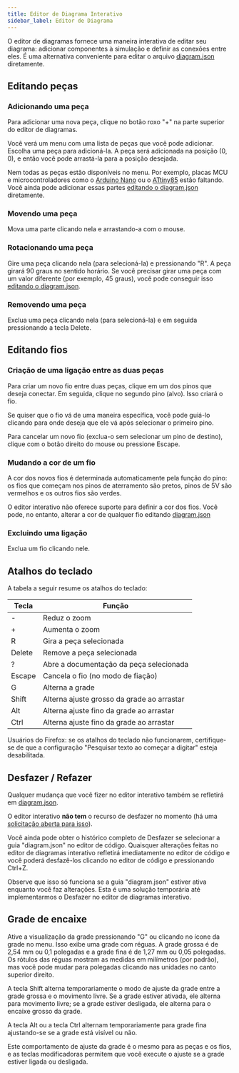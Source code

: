 ```yaml
---
title: Editor de Diagrama Interativo
sidebar_label: Editor de Diagrama
---
```


O editor de diagramas fornece uma maneira interativa de editar seu diagrama: adicionar componentes à simulação e definir as conexões entre eles. É uma alternativa conveniente para editar o arquivo [diagram.json](../diagram-format) diretamente.

## Editando peças

### Adicionando uma peça

Para adicionar uma nova peça, clique no botão roxo "+" na parte superior do editor de diagramas.

Você verá um menu com uma lista de peças que você pode adicionar. Escolha uma peça para adicioná-la. A peça será adicionada na posição (0, 0), e então você pode arrastá-la para a posição desejada.

Nem todas as peças estão disponíveis no menu. Por exemplo, placas MCU e microcontroladores como o [Arduino Nano](../parts/wokwi-arduino-nano) ou o [ATtiny85](../parts/wokwi-attiny85) estão faltando. Você ainda pode adicionar essas partes [editando o diagram.json](../diagram-format#parts) diretamente.

### Movendo uma peça

Mova uma parte clicando nela e arrastando-a com o mouse.

### Rotacionando uma peça

Gire uma peça clicando nela (para selecioná-la) e pressionando "R". A peça girará 90 graus no sentido horário. Se você precisar girar uma peça
com um valor diferente (por exemplo, 45 graus), você pode conseguir isso [editando o diagram.json](../diagram-format#parts).

### Removendo uma peça

Exclua uma peça clicando nela (para selecioná-la) e em seguida pressionando a tecla Delete.

## Editando fios

### Criação de uma ligação entre as duas peças

Para criar um novo fio entre duas peças, clique em um dos pinos que deseja conectar. Em seguida, clique no segundo pino (alvo). Isso criará o fio.

Se quiser que o fio vá de uma maneira específica, você pode guiá-lo clicando para onde deseja que ele vá após selecionar o primeiro pino.

Para cancelar um novo fio (exclua-o sem selecionar um pino de destino), clique com o botão direito do mouse ou pressione Escape.

### Mudando a cor de um fio

A cor dos novos fios é determinada automaticamente pela função do pino: os fios que começam nos pinos de aterramento são pretos, pinos de 5V são vermelhos e os outros fios são verdes.

O editor interativo não oferece suporte para definir a cor dos fios. Você pode, no entanto, alterar a cor de qualquer fio editando [diagram.json](../diagram-format#connections)

### Excluindo uma ligação

Exclua um fio clicando nele.

## Atalhos do teclado

A tabela a seguir resume os atalhos do teclado:

| Tecla  | Função                                      |
| ------ | ------------------------------------------- |
| -      | Reduz o zoom                                |
| +      | Aumenta o zoom                              |
| R      | Gira a peça selecionada                     |
| Delete | Remove a peça selecionada                   |
| ?      | Abre a documentação da peça selecionada     |
| Escape | Cancela o fio (no modo de fiação)           |
| G      | Alterna a grade                             |
| Shift  | Alterna ajuste grosso da grade ao arrastar  |
| Alt    | Alterna ajuste fino da grade ao arrastar    |
| Ctrl   | Alterna ajuste fino da grade ao arrastar    |

Usuários do Firefox: se os atalhos do teclado não funcionarem, certifique-se de que a configuração "Pesquisar texto ao começar a digitar" esteja desabilitada.

## Desfazer / Refazer

Qualquer mudança que você fizer no editor interativo também se refletirá em [diagram.json](../diagram-format).

O editor interativo **não tem** o recurso de desfazer no momento (há uma [solicitação aberta para isso](https://github.com/wokwi/wokwi-features/issues/77)).

Você ainda pode obter o histórico completo de Desfazer se selecionar a guia "diagram.json" no editor de código. Quaisquer alterações feitas no editor de diagramas interativo
refletirá imediatamente no editor de código e você poderá desfazê-los clicando no editor de código e pressionando Ctrl+Z.

Observe que isso só funciona se a guia "diagram.json" estiver ativa enquanto você faz alterações. Esta é uma solução temporária até implementarmos o Desfazer no editor de diagramas interativo.

## Grade de encaixe

Ative a visualização da grade pressionando "G" ou clicando no ícone da grade no menu. Isso exibe uma grade com réguas. A grade grossa é de 2,54 mm ou 0,1 polegadas e a grade fina é de 1,27 mm ou 0,05 polegadas. Os rótulos das réguas mostram as medidas em milímetros (por padrão), mas você pode mudar para polegadas clicando nas unidades no canto superior direito.

A tecla Shift alterna temporariamente o modo de ajuste da grade entre a grade grossa e o movimento livre. Se a grade estiver ativada, ele alterna para movimento livre; se a grade estiver desligada, ele alterna para o encaixe grosso da grade.

A tecla Alt ou a tecla Ctrl alternam temporariamente para grade fina ajustando-se se a grade está visível ou não.

Este comportamento de ajuste da grade é o mesmo para as peças e os fios, e as teclas modificadoras permitem que você execute o ajuste se a grade estiver ligada ou desligada.
